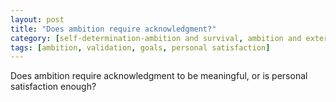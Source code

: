 ```yaml
---
layout: post
title: "Does ambition require acknowledgment?"
category: [self-determination-ambition and survival, ambition and external validation]
tags: [ambition, validation, goals, personal satisfaction]
---
```


Does ambition require acknowledgment to be meaningful, or is personal satisfaction enough?